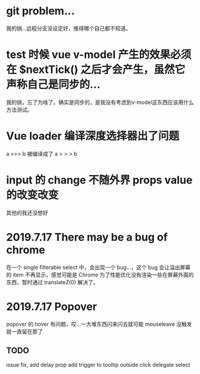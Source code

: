 # git problem...
我的锅...远程分支没设定好，推得哪个自己都不知道。
# test 时候 vue v-model 产生的效果必须在 $nextTick() 之后才会产生，虽然它声称自己是同步的...
我的锅，忘了为啥了。确实是同步的，是我没有考虑到v-model这东西应该用什么方法测试。
# Vue loader 编译深度选择器出了问题
a >>> b 被编译成了 a > > > b
# input 的 change 不随外界 props value 的改变改变
其他的我还没想好
# 2019.7.17 There may be a bug of chrome
在一个 single filterable select 中，会出现一个 bug...，这个 bug 会让溢出屏幕的 item 不再显示。感觉可能是 Chrome 为了性能优化没有渲染一些在屏幕外面的东西，暂时通过 translateZ(0) 解决了。
# 2019.7.17 Popover
popover 的 hover 有问题，哎...一大堆东西闪来闪去就可能 mouseleave 没触发就一直留在那了
## TODO
issue fix, add delay prop
add trigger to tooltip
outside click delegate select